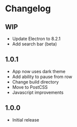 # Changelog

## WIP
- Update Electron to 8.2.1
- Add search bar (beta)

## 1.0.1
- App now uses dark theme
- Add ability to pause from row
- Change build directory
- Move to PostCSS
- Javascript improvements

## 1.0.0
- Initial release

